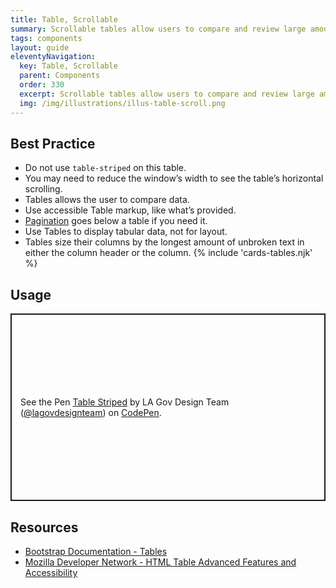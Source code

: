```yaml
---
title: Table, Scrollable
summary: Scrollable tables allow users to compare and review large amounts of data unrestricted by window size.
tags: components
layout: guide
eleventyNavigation:
  key: Table, Scrollable
  parent: Components
  order: 330
  excerpt: Scrollable tables allow users to compare and review large amounts of data unrestricted by window size.
  img: /img/illustrations/illus-table-scroll.png
---
```


## Best Practice

- Do not use `table-striped` on this table.
- You may need to reduce the window’s width to see the table’s horizontal scrolling.
- Tables allows the user to compare data.
- Use accessible Table markup, like what’s provided.
- [Pagination](/components/pagination) goes below a table if you need it.
- Use Tables to display tabular data, not for layout.
- Tables size their columns by the longest amount of unbroken text in either the column header or the column.
{% include 'cards-tables.njk' %}

## Usage

<p class="codepen" data-height="300" data-default-tab="html,result" data-slug-hash="VYwgdrp" data-pen-title="Table Striped" data-editable="true" data-user="lagovdesignteam" style="height: 300px; box-sizing: border-box; display: flex; align-items: center; justify-content: center; border: 2px solid; margin: 1em 0; padding: 1em;">
  <span>See the Pen <a href="https://codepen.io/lagovdesignteam/pen/VYwgdrp">
  Table Striped</a> by LA Gov Design Team (<a href="https://codepen.io/lagovdesignteam">@lagovdesignteam</a>)
  on <a href="https://codepen.io">CodePen</a>.</span>
</p>
<script async src="https://public.codepenassets.com/embed/index.js"></script>

## Resources

- [Bootstrap Documentation - Tables](https://getbootstrap.com/docs/5.3/content/tables/)
- [Mozilla Developer Network - HTML Table Advanced Features and Accessibility](https://developer.mozilla.org/en-US/docs/Learn/HTML/Tables/Advanced)
